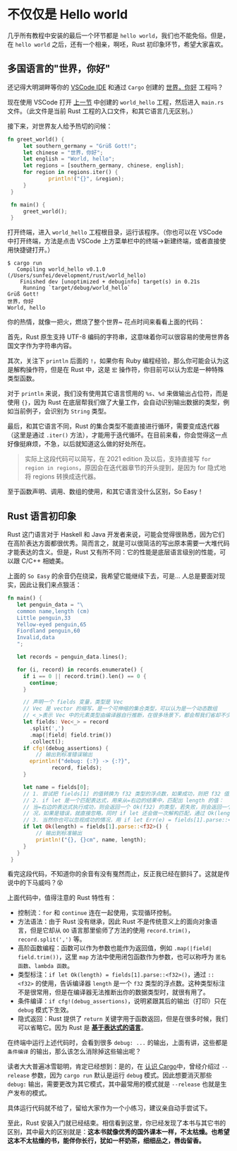 # 不仅仅是 Hello world

几乎所有教程中安装的最后一个环节都是 `hello world`，我们也不能免俗。但是，在 `hello world` 之后，还有一个相亲，啊呸，Rust 初印象环节，希望大家喜欢。

## 多国语言的"世界，你好"

还记得大明湖畔等你的 [VSCode IDE](https://course.rs/first-try/editor.md) 和通过 `Cargo` 创建的 [世界，你好](https://course.rs/first-try/cargo.html) 工程吗？

现在使用 VSCode 打开 [上一节](https://course.rs/first-try/cargo.html) 中创建的 `world_hello` 工程，然后进入 `main.rs` 文件。（此文件是当前 Rust 工程的入口文件，和其它语言几无区别。）

接下来，对世界友人给予热切的问候：

```rust
fn greet_world() {
     let southern_germany = "Grüß Gott!";
     let chinese = "世界，你好";
     let english = "World, hello";
     let regions = [southern_germany, chinese, english];
     for region in regions.iter() {
             println!("{}", &region);
     }
 }

 fn main() {
     greet_world();
 }
```

打开终端，进入 `world_hello` 工程根目录，运行该程序。（你也可以在 VSCode 中打开终端，方法是点击 VSCode 上方菜单栏中的终端->新建终端，或者直接使用快捷键打开。）

```console
$ cargo run
   Compiling world_hello v0.1.0 (/Users/sunfei/development/rust/world_hello)
    Finished dev [unoptimized + debuginfo] target(s) in 0.21s
     Running `target/debug/world_hello`
Grüß Gott!
世界，你好
World, hello
```

你的热情，就像一把火，燃烧了整个世界~ 花点时间来看看上面的代码：

首先，Rust 原生支持 UTF-8 编码的字符串，这意味着你可以很容易的使用世界各国文字作为字符串内容。

其次，关注下 `println` 后面的 `!`，如果你有 Ruby 编程经验，那么你可能会认为这是解构操作符，但是在 Rust 中，这是 `宏` 操作符，你目前可以认为宏是一种特殊类型函数。

对于 `println` 来说，我们没有使用其它语言惯用的 `%s`、`%d` 来做输出占位符，而是使用 `{}`，因为 Rust 在底层帮我们做了大量工作，会自动识别输出数据的类型，例如当前例子，会识别为 `String` 类型。

最后，和其它语言不同，Rust 的集合类型不能直接进行循环，需要变成迭代器（这里是通过 `.iter()` 方法），才能用于迭代循环。在目前来看，你会觉得这一点好像挺麻烦，不急，以后就知道这么做的好处所在。

> 实际上这段代码可以简写，在 2021 edition 及以后，支持直接写 `for region in regions`，原因会在迭代器章节的开头提到，是因为 for 隐式地将 regions 转换成迭代器。

至于函数声明、调用、数组的使用，和其它语言没什么区别，So Easy！

## Rust 语言初印象

Rust 这门语言对于 Haskell 和 Java 开发者来说，可能会觉得很熟悉，因为它们在高阶表达方面都很优秀。简而言之，就是可以很简洁的写出原本需要一大堆代码才能表达的含义。但是，Rust 又有所不同：它的性能是底层语言级别的性能，可以跟 C/C++ 相媲美。

上面的 `So Easy` 的余音仍在绕梁，我希望它能继续下去，可是… 人总是要面对现实，因此让我们来点狠活：

```rust
fn main() {
   let penguin_data = "\
   common name,length (cm)
   Little penguin,33
   Yellow-eyed penguin,65
   Fiordland penguin,60
   Invalid,data
   ";

   let records = penguin_data.lines();

   for (i, record) in records.enumerate() {
     if i == 0 || record.trim().len() == 0 {
       continue;
     }

     // 声明一个 fields 变量，类型是 Vec
     // Vec 是 vector 的缩写，是一个可伸缩的集合类型，可以认为是一个动态数组
     // <_>表示 Vec 中的元素类型由编译器自行推断，在很多场景下，都会帮我们省却不少功夫
     let fields: Vec<_> = record
       .split(',')
       .map(|field| field.trim())
       .collect();
     if cfg!(debug_assertions) {
         // 输出到标准错误输出
       eprintln!("debug: {:?} -> {:?}",
              record, fields);
     }

     let name = fields[0];
     // 1. 尝试把 fields[1] 的值转换为 f32 类型的浮点数，如果成功，则把 f32 值赋给 length 变量
     // 2. if let 是一个匹配表达式，用来从=右边的结果中，匹配出 length 的值：
     // 当=右边的表达式执行成功，则会返回一个 Ok(f32) 的类型，若失败，则会返回一个 Err(e) 类型，if let 的作用就是仅匹配 Ok 也就是成功的情
     // 况，如果是错误，就直接忽略，同时 if let 还会做一次解构匹配，通过 Ok(length) 去匹配右边的 Ok(f32)，最终把相应的 f32 值赋给 length
     // 3. 当然你也可以忽视成功的情况，用 if let Err(e) = fields[1].parse::<f32>() {...}匹配出错误，然后打印出来，但是没啥卵用
     if let Ok(length) = fields[1].parse::<f32>() {
         // 输出到标准输出
         println!("{}, {}cm", name, length);
     }
   }
 }
```

看完这段代码，不知道你的余音有没有戛然而止，反正我已经在颤抖了。这就是传说中的下马威吗？😵

上面代码中，值得注意的 Rust 特性有：

- 控制流：`for` 和 `continue` 连在一起使用，实现循环控制。
- 方法语法：由于 Rust 没有继承，因此 Rust 不是传统意义上的面向对象语言，但是它却从 `OO` 语言那里偷师了方法的使用 `record.trim()`，`record.split(',')` 等。
- 高阶函数编程：函数可以作为参数也能作为返回值，例如 `.map(|field| field.trim())`，这里 `map` 方法中使用闭包函数作为参数，也可以称呼为 `匿名函数`、`lambda 函数`。
- 类型标注：`if let Ok(length) = fields[1].parse::<f32>()`，通过 `::<f32>` 的使用，告诉编译器 `length` 是一个 `f32` 类型的浮点数。这种类型标注不是很常用，但是在编译器无法推断出你的数据类型时，就很有用了。
- 条件编译：`if cfg!(debug_assertions)`，说明紧跟其后的输出（打印）只在 `debug` 模式下生效。
- 隐式返回：Rust 提供了 `return` 关键字用于函数返回，但是在很多时候，我们可以省略它。因为 Rust 是 [**基于表达式的语言**](https://course.rs/basic/base-type/statement-expression.html)。

在终端中运行上述代码时，会看到很多 `debug: ...` 的输出，上面有讲，这些都是 `条件编译` 的输出，那么该怎么消除掉这些输出呢？

读者大大普遍冰雪聪明，肯定已经想到：是的，在 [认识 Cargo](https://course.rs/first-try/cargo.html#手动编译和运行项目)中，曾经介绍过 `--release` 参数，因为 `cargo run` 默认是运行 `debug` 模式。因此想要消灭那些 `debug:` 输出，需要更改为其它模式，其中最常用的模式就是 `--release` 也就是生产发布的模式。

具体运行代码就不给了，留给大家作为一个小练习，建议亲自动手尝试下。

至此，Rust 安装入门就已经结束。相信看到这里，你已经发现了本书与其它书的区别，其中最大的区别就是：**这本书就像优秀的国外课本一样，不太枯燥。也希望这本不太枯燥的书，能伴你长行，犹如一杯奶茶，细细品之，唇齿留香。**


